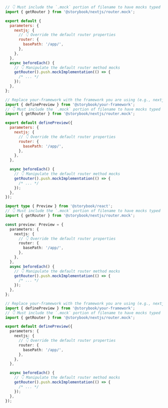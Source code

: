 <!-- Vet this example for package naming -->

```js filename=".storybook/preview.js" renderer="react" language="js" tabTitle="CSF 3"
// 👇 Must include the `.mock` portion of filename to have mocks typed correctly
import { getRouter } from '@storybook/nextjs/router.mock';

export default {
  parameters: {
    nextjs: {
      // 👇 Override the default router properties
      router: {
        basePath: '/app/',
      },
    },
  },
  async beforeEach() {
    // 👇 Manipulate the default router method mocks
    getRouter().push.mockImplementation(() => {
      /* ... */
    });
  },
};
```

```js filename=".storybook/preview.js" renderer="react" language="js" tabTitle="CSF Factory 🧪"
// Replace your-framework with the framework you are using (e.g., nextjs, experimental-nextjs-vite)
import { definePreview } from '@storybook/your-framework';
// 👇 Must include the `.mock` portion of filename to have mocks typed correctly
import { getRouter } from '@storybook/nextjs/router.mock';

export default definePreview({
  parameters: {
    nextjs: {
      // 👇 Override the default router properties
      router: {
        basePath: '/app/',
      },
    },
  },

  async beforeEach() {
    // 👇 Manipulate the default router method mocks
    getRouter().push.mockImplementation(() => {
      /* ... */
    });
  },
});
```

```ts filename=".storybook/preview.ts" renderer="react" language="ts" tabTitle="CSF 3"
import type { Preview } from '@storybook/react';
// 👇 Must include the `.mock` portion of filename to have mocks typed correctly
import { getRouter } from '@storybook/nextjs/router.mock';

const preview: Preview = {
  parameters: {
    nextjs: {
      // 👇 Override the default router properties
      router: {
        basePath: '/app/',
      },
    },
  },
  async beforeEach() {
    // 👇 Manipulate the default router method mocks
    getRouter().push.mockImplementation(() => {
      /* ... */
    });
  },
};
```

```ts filename=".storybook/preview.ts" renderer="react" language="ts" tabTitle="CSF Factory 🧪"
// Replace your-framework with the framework you are using (e.g., nextjs, experimental-nextjs-vite)
import { definePreview } from '@storybook/your-framework';
// 👇 Must include the `.mock` portion of filename to have mocks typed correctly
import { getRouter } from '@storybook/nextjs/router.mock';

export default definePreview({
  parameters: {
    nextjs: {
      // 👇 Override the default router properties
      router: {
        basePath: '/app/',
      },
    },
  },

  async beforeEach() {
    // 👇 Manipulate the default router method mocks
    getRouter().push.mockImplementation(() => {
      /* ... */
    });
  },
});
```

